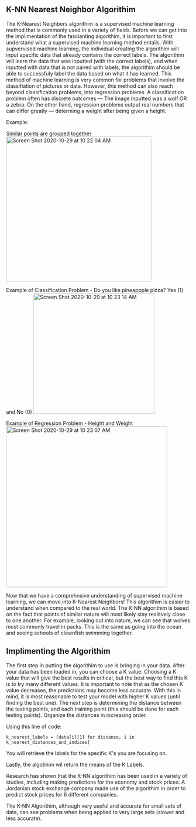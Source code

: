 ## K-NN Nearest Neighbor Algorithim

The K-Nearest Neighbors algorithim is a supervised machine learning method that is commonly used in a variety of fields. Before we can get into the implimentation of the fascianting algorithim, it is important to first understand what a supervised machine learning method entails. With supvervised machine learning, the individual creating the algorithim will input specific data that already contains the correct labels. The algorithim will learn the data that was inputted (with the correct labels), and when inputted with data that is not paired with labels, the algorithim should be able to successfuly label the data based on what it has learned. This method of machine learning is very common for problems that involve the classifiation of pictures or data. However, this method can also reach beyond classification problems, into regression problems. A classification problem often has discrete outcomes –– The image inputted was a wolf OR a zebra. On the other hand, regression problems output real numbers that can differ greatly –– determing a weight after being given a height. 

Example: 

Similar points are grouped together 
<img width="397" alt="Screen Shot 2020-10-29 at 10 22 04 AM" src="https://user-images.githubusercontent.com/60228365/97586566-c8f01000-19d0-11eb-8fcf-6ecee2302287.png">


Example of Classification Problem - Do you like pineappple pizza? Yes (1) and No (0)
<img width="330" alt="Screen Shot 2020-10-29 at 10 23 14 AM" src="https://user-images.githubusercontent.com/60228365/97586576-cc839700-19d0-11eb-9467-0df87108b93f.png">



Example of Regression Problem - Height and Weight 
<img width="440" alt="Screen Shot 2020-10-29 at 10 23 07 AM" src="https://user-images.githubusercontent.com/60228365/97586581-ce4d5a80-19d0-11eb-855e-4e99534d5151.png">



Now that we have a comprehnsive understanding of supervised machine learning, we can move into K-Nearest Neighbors! This algorithim is easier to understand when compared to the real world. The K-NN algorithim is based on the fact that points of similar nature will most likely stay realitvely close to one another. For example, looking out into nature, we can see that wolves most commonly travel in packs. This is the same as going into the ocean and seeing schools of clownfish swimming together. 

## Implimenting the Algorithim

The first step in putting the algorithim to use is bringing in your data. After your data has been loaded in, you can choose a K value. Choosing a K value that will give the best results in critical, but the best way to find this K is to try many different values. It is important to note that as the chosen K value decreases, the predictions may become less accurate. With this in mind, it is most reasonable to test your model with higher K values (until finding the best one). The next step is determining the distance between the testing points, and each training point (this should be done for each testing points). Organize the distances in increasing order. 

Using this line of code:

    k_nearest_labels = [data[i][1] for distance, i in k_nearest_distances_and_indices]

You will retrieve the labels for the specific K's you are focusing on.  

Lastly, the algotihim wil return the means of the K Labels. 

Research has shown that the K-NN algorithim has been used in a variety of studies, including making predictions for the economy and stock prices. A Jordanian stock exchange company made use of the algorithim in order to predict stock prices for 6 different companies. 

The K-NN Algorithim, although very useful and accurate for small sets of data, can see problems when being applied to very large sets (slower and less accurate).  


